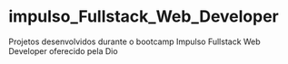# impulso_Fullstack_Web_Developer
Projetos desenvolvidos durante o bootcamp Impulso Fullstack Web Developer oferecido pela Dio
